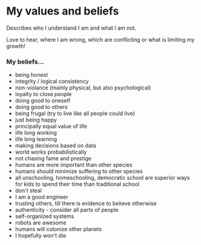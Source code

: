 # My values and beliefs

Describes who I understand I am and what I am not.

Love to hear, where I am wrong, which are conflicting or what is limiting my growth!

### My beliefs...
 - being honest
 - integrity / logical consistency
 - non-violance (mainly physical, but also psychological)
 - loyalty to close people
 - doing good to oneself
 - doing good to others
 - being frugal (try to live like all people could live)
 - just being happy
 - principally equal value of life
 - life long working
 - life long learning
 - making decisions based on data
 - world works probabilistically
 - not chasing fame and prestige
 - humans are more important than other species
 - humans should minimize suffering to other species
 - all unschooling, homeschooling, democratic school are superior ways for kids to spend their time than traditional school
 - don't steal
 - I am a good engineer
 - trusting others, till there is evidence to believe otherwise
 - authenticity - consider all parts of people
 - self-organized systems
 - robots are awesome
 - humans will colonize other planets
 - I hopefully won't die
